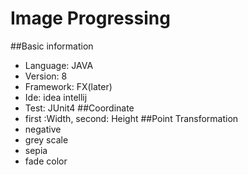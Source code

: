 # Image Progressing
##Basic information
+ Language: JAVA
+ Version: 8
+ Framework: FX(later)
+ Ide: idea intellij
+ Test: JUnit4
##Coordinate
+ first :Width, second: Height
##Point Transformation
+ negative
+ grey scale
+ sepia
+ fade color